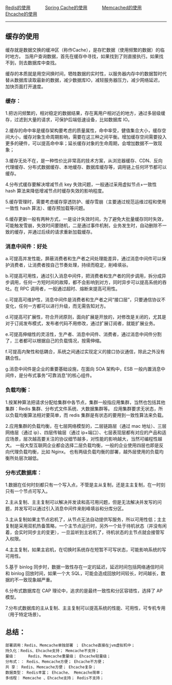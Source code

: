 <p>
<a href="#" onclick="refreshCachedContent('redis')">Redis的使用</a>&emsp;&emsp;&emsp;
<a href="#" onclick="refreshCachedContent('springcache')">Spring Cache的使用</a>&emsp;&emsp;&emsp;
<a href="#" onclick="refreshCachedContent('memcached')">Memcached的使用</a>&emsp;&emsp;&emsp;
<a href="#" onclick="refreshCachedContent('ehcache')">Ehcache的使用</a>&emsp;&emsp;&emsp;
</p>

---

## 缓存的使用

缓存就是数据交换的缓冲区（称作Cache），是存贮数据（使用频繁的数据）的临时地方。 当用户查询数据，首先在缓存中寻找，如果找到了则直接执行。如果找不到，则去数据库中查找。

缓存的本质就是用空间换时间，牺牲数据的实时性，以服务器内存中的数据暂时代替从数据库读取最新的数据，减少数据库IO，减轻服务器压力，减少网络延迟，加快页面打开速度。

### 缓存：

1.把访问频繁的，相对稳定的数据结果，存在离用户相对近的地方，通过多层级缓存，过滤到大量的请求，可保护后端低速设备，比如数据库 IO。

2.缓存的命中率是缓存架构要考虑的质量属性，命中率受，健值集合大小，缓存空间大小，缓存对象生命周期影响，需要在这三种之间平衡。增加缓存空间需要投入更多的硬件，可以提高命中率；延长缓存对象的生命周期，会增加数据不一致现象；

3.缓存无处不在，是一种性价比非常高的技术方案，从浏览器缓存、CDN、反向代理缓存、分布式数据缓存、本地缓存、数据库缓存等，调用链上任何环节都可以缓存。

4.分布式缓存要解决增减节点 key 失效问题，一般通过采用虚拟节点+一致性 hash 算法来降低增减节点时缓存失效的影响程度。

5.缓存管理时，需要考虑缓存穿透防护、缓存雪崩（主要通过规范运维过程和使用一致性 hash 算法）、缓存预加载等问题。

6.缓存更新一般有两种方式，一是设计失效时间，为了避免大批量缓存同时失效，可能触发雪崩，失效时间要随机，二是通过事件机制，业务发生时，自动删除不一致的缓存，并通过后续的请求重新加载缓存。

### 消息中间件：好处

a.可提高并发性能，屏蔽消费者和生产者之间处理能差异，通过消息中间件可以保护消费者，让消费者按自己节奏处理，持续而稳定，削峰填谷。

b.可提高可用性，通过引入消息中间件，把消费者和生产者的同步调用，拆分成异步调用，任何一方短时间的故障，都不会影响到对方，同时异步可以提高系统的吞吐。在 RPC 调用者，一般通过超时、熔断来提高可用性。

c.可提高可维护性，消息中间件是消费者和生产者之间“接口层”，只要通信协议不变化，任何一方都可以进行升级，而无需告知对方。

d.可提高可扩展性，符合开闭原则，面向扩展是开放的，对修改是关闭的，尤其是对于订阅发布模式，发布者代码不用修改，通过扩展订阅者，就能扩展业务。

e.可提高伸缩性的灵活性，生产者、消息中间件、消费者，通过消息中间件分割了，三者都可以根据自己的负载情况，按需伸缩。

f.可提高内聚性和低耦合，系统之间通过实现定义的接口协议通信，除此之外没有耦合性。

g.消息中间件是企业的重要基础设施，在面向 SOA 架构中，ESB 一般内置消息中间件，是分布式事务“可靠消息”的核心组件。

### 负载均衡：

1.按某种算法把请求分配给集群中各节点，集群一般指应用集群，当然也包括其他集群：Redis 集群、分布式文件系统、大数据集群等。
应用集群要求无状态，所以负载均衡算法相对要简单，而 redis 集群是有状态的要用到一致性算法来负载。

2.应用集群的负载均衡，在七层网络模型的，二层链路层（通过 mac 地址）、三层网络层（通过 ip）、四层传输层（通过 ip+端口）、七层表现层都有对应的产品和适应场景，层次越高要关注的协议细节越多，对性能的影响越大，当然可编程性越大。
一般大型互联网企业都会选择二层负载均衡，一般的企业使用四层也即是反向代理负载均衡，比如 Nginx。 也有两级负载均衡的部署，越外层使用的负载均衡所处层次越低。

### 分布式数据库：

1.数据在任何时刻都只有一个写入点，不管是主从复制，还是主主复制，在一时刻只有一个节点可写入。

2.主从复制、主主复制可以解决并发读和高可用问题，但是无法解决并发写的问题，并发写可以通过引入消息中间件来削峰填谷和分库分区。

3.主从复制如果主节点宕机了，从节点无法自动提供写服务，所以可用性低；主主复制是采用双机热备策略，一个主节点运行时，另外一个处于待机状态（并没有闲着，会实时同步主的变更），一旦监听到主宕机了，待机状态的主节点就会接管写入权限。

4.主主复制，如果主宕机，在切换时系统存在短暂不可写状态，可能影响系统的写可用性。

5.基于 binlog 同步时，数据一致性存在一定的延迟，延迟时间包括网络通信时间和 binlog 回放时间，如果一个大 SQL，可能会造成回放时间较长，时间越长，数据的不一致现象越严重。

6.分布式数据库在 CAP 理论中，追求的是最终一致性和分区容错性，选择了 AP 模型。

7.分布式数据库的主从复制、主主复制可以提高系统的性能、可用性，可专机专用（用于特定场景）。

## 总结：

    部署调用：Redis、Memcache单独部署 ； Ehcache直接在jvm虚拟机中；
    持久化：Redis、Ehcache支持； Memcache不支持；
    量级：     Redis、Memcache重量级； Ehcache轻量级；
    分布式：： Redis、Memcache方便； Ehcache不方便；
    共 享： Redis、Memcache方便； Ehcache复杂；
    数据类型： Redis丰富； Ehcache、 Memcache简单；
    多线程： Memcache 、Ehcache支持； Redis不支持；